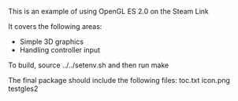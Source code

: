 
This is an example of using OpenGL ES 2.0 on the Steam Link

It covers the following areas:
* Simple 3D graphics
* Handling controller input

To build, source ../../setenv.sh and then run make

The final package should include the following files:
	toc.txt
	icon.png
	testgles2
